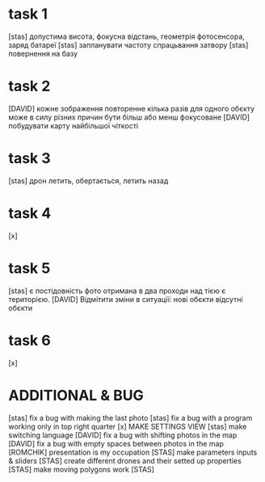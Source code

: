   # task 1
  [stas] допустима висота, фокусна відстань, геометрія фотосенсора, заряд   батареї
  [stas] запланувати частоту спрацьвання затвору
  [stas] повернення на базу
  # task 2
  [DAVID] кожне зображення повторенне кілька разів для одного обєкту може   в силу різних причин бути більш або менш фокусоване
  [DAVID] побудувати карту найбільшої чіткості
  # task 3
  [stas] дрон летить, обертається, летить назад 
  # task 4 
  [x] 
  # task 5 
  [stas] є постідовність фото отримана в два проходи над тією є територією. 
  [DAVID] Відмітити зміни в ситуації: нові обєкти відсутні обєкти
  # task 6 
  [x]

  # ADDITIONAL & BUG
  [stas] fix a bug with making the last photo
  [stas] fix a bug with a program working only in top right quarter 
  [x] MAKE SETTINGS VIEW
  [stas] make switching language
  [DAVID] fix a bug with shifting photos in the map
  [DAVID] fix a bug with empty spaces between photos in the map
  [ROMCHIK] presentation is my occupation
  [STAS] make parameters inputs & sliders
  [STAS] create different drones and their setted up properties
  [STAS] make moving polygons work
  [STAS] 